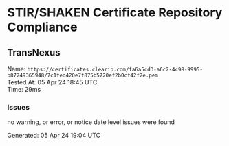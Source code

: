 # STIR/SHAKEN Certificate Repository Compliance

## TransNexus

Name: `https://certificates.clearip.com/fa6a5cd3-a6c2-4c98-9995-b87249365948/7c1fed420e7f875b5720ef2b0cf42f2e.pem`\
Tested At: 05 Apr 24 18:45 UTC\
Time: 29ms

### Issues

no warning, or error, or notice date level issues were found

Generated: 05 Apr 24 19:04 UTC
